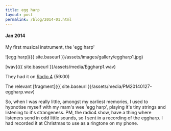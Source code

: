```yaml
---
title: egg harp
layout: post
permalink: /blog/2014-01.html
---
```


#### Jan 2014
My first musical instrument, the 'egg harp'  

![egg harp]({{ site.baseurl }}/assets/images/gallery/eggharp1.jpg)  

[wav]({{ site.baseurl }}/assets/media/Eggharp1.wav)

They had it on [Radio 4](http://www.bbc.co.uk/programmes/b03s6mm7) (59:00)  

The relevant [fragment]({{ site.baseurl }}/assets/media/PM20140127-eggharp.wav)  

So, when I was really little, amongst my earliest memories, I used to hypnotise myself with my mam's wee 'egg harp', playing it's tiny strings and listening to it's strangeness. PM, the radio4 show, have a thing where listeners send in odd little sounds, so I sent in a recording of the eggharp. I had recorded it at Christmas to use as a ringtone on my phone.
